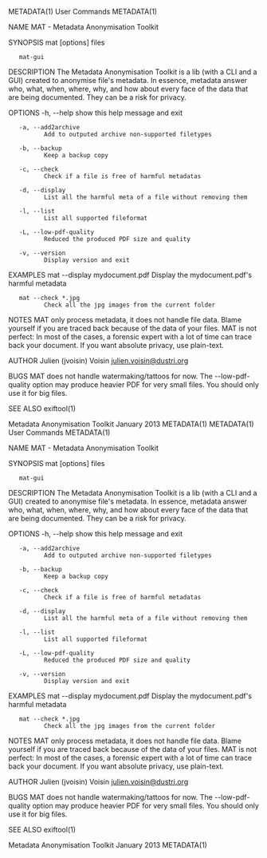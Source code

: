 METADATA(1)                                                        User Commands                                                       METADATA(1)

NAME
       MAT - Metadata Anonymisation Toolkit

SYNOPSIS
       mat [options] files

       mat-gui

DESCRIPTION
       The  Metadata  Anonymisation Toolkit is a lib (with a CLI and a GUI) created to anonymise file's metadata. In essence, metadata answer who,
       what, when, where, why, and how about every face of the data that are being documented. They can be a risk for privacy.

OPTIONS
       -h, --help
              show this help message and exit

       -a, --add2archive
              Add to outputed archive non-supported filetypes

       -b, --backup
              Keep a backup copy

       -c, --check
              Check if a file is free of harmful metadatas

       -d, --display
              List all the harmful meta of a file without removing them

       -l, --list
              List all supported fileformat

       -L, --low-pdf-quality
              Reduced the produced PDF size and quality

       -v, --version
              Display version and exit

EXAMPLES
       mat --display mydocument.pdf
              Display the mydocument.pdf's harmful metadata

       mat --check *.jpg
              Check all the jpg images from the current folder

NOTES
       MAT only process metadata, it does not handle file data.  Blame yourself if you are traced back because of the data of your files.  MAT  is
       not  perfect:  In  most of the cases, a forensic expert with a lot of time can trace back your document.  If you want absolute privacy, use
       plain-text.

AUTHOR
       Julien (jvoisin) Voisin <julien.voisin@dustri.org>

BUGS
       MAT does not handle watermaking/tattoos for now.  The --low-pdf-quality option may produce heavier PDF for very small  files.   You  should
       only use it for big files.

SEE ALSO
       exiftool(1)

Metadata Anonymisation Toolkit                                     January 2013                                                        METADATA(1)
METADATA(1)                                                        User Commands                                                       METADATA(1)

NAME
       MAT - Metadata Anonymisation Toolkit

SYNOPSIS
       mat [options] files

       mat-gui

DESCRIPTION
       The  Metadata  Anonymisation Toolkit is a lib (with a CLI and a GUI) created to anonymise file's metadata. In essence, metadata answer who,
       what, when, where, why, and how about every face of the data that are being documented. They can be a risk for privacy.

OPTIONS
       -h, --help
              show this help message and exit

       -a, --add2archive
              Add to outputed archive non-supported filetypes

       -b, --backup
              Keep a backup copy

       -c, --check
              Check if a file is free of harmful metadatas

       -d, --display
              List all the harmful meta of a file without removing them

       -l, --list
              List all supported fileformat

       -L, --low-pdf-quality
              Reduced the produced PDF size and quality

       -v, --version
              Display version and exit

EXAMPLES
       mat --display mydocument.pdf
              Display the mydocument.pdf's harmful metadata

       mat --check *.jpg
              Check all the jpg images from the current folder

NOTES
       MAT only process metadata, it does not handle file data.  Blame yourself if you are traced back because of the data of your files.  MAT  is
       not  perfect:  In  most of the cases, a forensic expert with a lot of time can trace back your document.  If you want absolute privacy, use
       plain-text.

AUTHOR
       Julien (jvoisin) Voisin <julien.voisin@dustri.org>

BUGS
       MAT does not handle watermaking/tattoos for now.  The --low-pdf-quality option may produce heavier PDF for very small  files.   You  should
       only use it for big files.

SEE ALSO
       exiftool(1)

Metadata Anonymisation Toolkit                                     January 2013                                                        METADATA(1)
